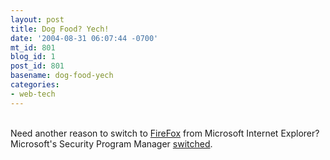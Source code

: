 ```yaml
---
layout: post
title: Dog Food? Yech!
date: '2004-08-31 06:07:44 -0700'
mt_id: 801
blog_id: 1
post_id: 801
basename: dog-food-yech
categories:
- web-tech
---
```

<br />Need another reason to switch to <a href="http://www.mozilla.org/products/firefox/">FireFox</a> from Microsoft Internet Explorer? Microsoft's Security Program Manager <a href="http://www.wired.com/wired/archive/12.09/view.html?pg=3">switched</a>.<br /><br /><br />

